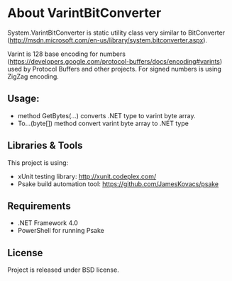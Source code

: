 About VarintBitConverter
=============
System.VarintBitConverter is static utility class very similar to BitConverter (http://msdn.microsoft.com/en-us/library/system.bitconverter.aspx).

Varint is 128 base encoding for numbers (https://developers.google.com/protocol-buffers/docs/encoding#varints) used by Protocol Buffers and other projects. 
For signed numbers is using ZigZag encoding.

Usage:
-----------------

* method GetBytes(...) converts .NET type to varint byte array. 
* To...(byte[]) method convert varint byte array to .NET type

Libraries & Tools
-----------------
This project is using: 

* xUnit testing library: http://xunit.codeplex.com/
* Psake build automation tool: https://github.com/JamesKovacs/psake

Requirements
------------
* .NET Framework 4.0
* PowerShell for running Psake

License
-------
Project is released under BSD license.

